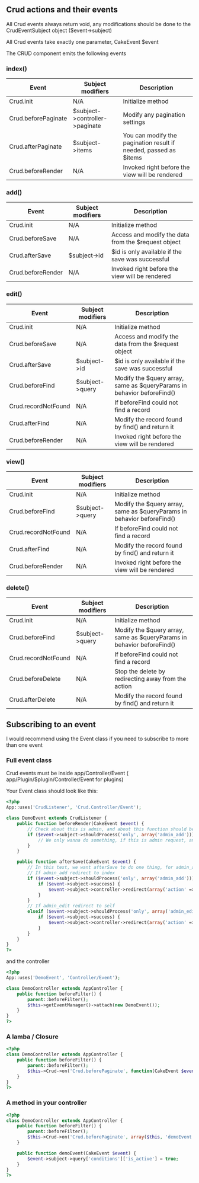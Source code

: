 ## Crud actions and their events

All Crud events always return void, any modifications should be done to the CrudEventSubject object ($event->subject)

All Crud events take exactly one parameter, CakeEvent $event

The CRUD component emits the following events

### index()

<table>
<thead>
	<tr>
		<th>Event</th>
		<th>Subject modifiers</th>
		<th>Description</th>
	</tr>
</thead>
<tbody>
	<tr>
		<td>Crud.init</td>
		<td>N/A</td>
		<td>Initialize method</td>
	</tr>
	<tr>
		<td>Crud.beforePaginate</td>
		<td>$subject->controller->paginate</td>
		<td>Modify any pagination settings</td>
	</tr>
	<tr>
		<td>Crud.afterPaginate</td>
		<td>$subject->items</td>
		<td>You can modify the pagination result if needed, passed as $items</td>
	</tr>
	<tr>
		<td>Crud.beforeRender</td>
		<td>N/A</td>
		<td>Invoked right before the view will be rendered</td>
	</tr>
</tbody>
</table>

### add()

<table>
<thead>
	<tr>
		<th>Event</th>
		<th>Subject modifiers</th>
		<th>Description</th>
	</tr>
</thead>
<tbody>
	<tr>
		<td>Crud.init</td>
		<td>N/A</td>
		<td>Initialize method</td>
	</tr>
	<tr>
		<td>Crud.beforeSave</td>
		<td>N/A</td>
		<td>Access and modify the data from the $request object</td>
	</tr>
	<tr>
		<td>Crud.afterSave</td>
		<td>$subject->id</td>
		<td>$id is only available if the save was successful</td>
	</tr>
	<tr>
		<td>Crud.beforeRender</td>
		<td>N/A</td>
		<td>Invoked right before the view will be rendered</td>
	</tr>
</tbody>
</table>

### edit()

<table>
<thead>
	<tr>
		<th>Event</th>
		<th>Subject modifiers</th>
		<th>Description</th>
	</tr>
</thead>
<tbody>
	<tr>
		<td>Crud.init</td>
		<td>N/A</td>
		<td>Initialize method</td>
	</tr>
	<tr>
		<td>Crud.beforeSave</td>
		<td>N/A</td>
		<td>Access and modify the data from the $request object</td>
	</tr>
	<tr>
		<td>Crud.afterSave</td>
		<td>$subject->id</td>
		<td>$id is only available if the save was successful</td>
	</tr>
	<tr>
		<td>Crud.beforeFind</td>
		<td>$subject->query</td>
		<td>Modify the $query array, same as $queryParams in behavior beforeFind()</td>
	</tr>
	<tr>
		<td>Crud.recordNotFound</td>
		<td>N/A</td>
		<td>If beforeFind could not find a record</td>
	</tr>
	<tr>
		<td>Crud.afterFind</td>
		<td>N/A</td>
		<td>Modify the record found by find() and return it</td>
	</tr>
	<tr>
		<td>Crud.beforeRender</td>
		<td>N/A</td>
		<td>Invoked right before the view will be rendered</td>
	</tr>
</tbody>
</table>

### view()

<table>
<thead>
	<tr>
		<th>Event</th>
		<th>Subject modifiers</th>
		<th>Description</th>
	</tr>
</thead>
<tbody>
	<tr>
		<td>Crud.init</td>
		<td>N/A</td>
		<td>Initialize method</td>
	</tr>
	<tr>
		<td>Crud.beforeFind</td>
		<td>$subject->query</td>
		<td>Modify the $query array, same as $queryParams in behavior beforeFind()</td>
	</tr>
	<tr>
		<td>Crud.recordNotFound</td>
		<td>N/A</td>
		<td>If beforeFind could not find a record</td>
	</tr>
	<tr>
		<td>Crud.afterFind</td>
		<td>N/A</td>
		<td>Modify the record found by find() and return it</td>
	</tr>
	<tr>
		<td>Crud.beforeRender</td>
		<td>N/A</td>
		<td>Invoked right before the view will be rendered</td>
	</tr>
</tbody>
</table>

### delete()

<table>
<thead>
	<tr>
		<th>Event</th>
		<th>Subject modifiers</th>
		<th>Description</th>
	</tr>
</thead>
<tbody>
	<tr>
		<td>Crud.init</td>
		<td>N/A</td>
		<td>Initialize method</td>
	</tr>
	<tr>
		<td>Crud.beforeFind</td>
		<td>$subject->query</td>
		<td>Modify the $query array, same as $queryParams in behavior beforeFind()</td>
	</tr>
	<tr>
		<td>Crud.recordNotFound</td>
		<td>N/A</td>
		<td>If beforeFind could not find a record</td>
	</tr>
	<tr>
		<td>Crud.beforeDelete</td>
		<td>N/A</td>
		<td>Stop the delete by redirecting away from the action</td>
	</tr>
	<tr>
		<td>Crud.afterDelete</td>
		<td>N/A</td>
		<td>Modify the record found by find() and return it</td>
	</tr>
</tbody>
</table>

## Subscribing to an event

I would recommend using the Event class if you need to subscribe to more than one event

### Full event class

Crud events must be inside app/Controller/Event ( app/Plugin/$plugin/Controller/Event for plugins)

Your Event class should look like this:

```php
<?php
App::uses('CrudListener', 'Crud.Controller/Event');

class DemoEvent extends CrudListener {
	public function beforeRender(CakeEvent $event) {
		// Check about this is admin, and about this function should be process for this action
		if ($event->subject->shouldProcess('only', array('admin_add'))) {
			// We only wanna do something, if this is admin request, and only for "admin_add"
		}
	}

	public function afterSave(CakeEvent $event) {
		// In this test, we want afterSave to do one thing, for admin_add and another for admin_edit
		// If admin_add redirect to index
		if ($event->subject->shouldProcess('only', array('admin_add'))) {
			if ($event->subject->success) {
				$event->subject->controller->redirect(array('action' => 'index'));
			}
		}
		// If admin_edit redirect to self
		elseif ($event->subject->shouldProcess('only', array('admin_edit'))) {
			if ($event->subject->success) {
				$event->subject->controller->redirect(array('action' => 'edit', $id));
			}
		}
	}
}
?>
```

and the controller

```php
<?php
App::uses('DemoEvent', 'Controller/Event');

class DemoController extends AppController {
	public function beforeFilter() {
		parent::beforeFilter();
		$this->getEventManager()->attach(new DemoEvent());
	}
}
?>
```

### A lamba / Closure

```php
<?php
class DemoController extends AppController {
	public function beforeFilter() {
		parent::beforeFilter();
		$this->Crud->on('Crud.beforePaginate', function(CakeEvent $event) { debug($event->subject->query); });
	}
}
?>
```

### A method in your controller

```php
<?php
class DemoController extends AppController {
	public function beforeFilter() {
		parent::beforeFilter();
		$this->Crud->on('Crud.beforePaginate', array($this, 'demoEvent'));
	}

	public function demoEvent(CakeEvent $event) {
		$event->subject->query['conditions']['is_active'] = true;
	}
}
?>
```
